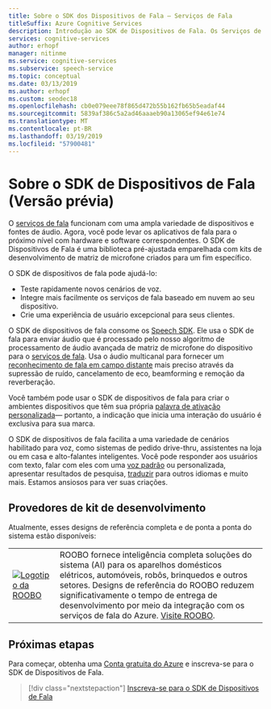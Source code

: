 ```yaml
---
title: Sobre o SDK dos Dispositivos de Fala – Serviços de Fala
titleSuffix: Azure Cognitive Services
description: Introdução ao SDK de Dispositivos de Fala. Os Serviços de Fala funcionam com uma ampla variedade de dispositivos e fontes de áudio. Agora, você pode levar os aplicativos de fala para o próximo nível com hardware e software correspondentes. O SDK de Dispositivos de Fala é uma biblioteca pré-ajustada emparelhada com kits de desenvolvimento de matriz de microfone criados para um fim específico.
services: cognitive-services
author: erhopf
manager: nitinme
ms.service: cognitive-services
ms.subservice: speech-service
ms.topic: conceptual
ms.date: 03/13/2019
ms.author: erhopf
ms.custom: seodec18
ms.openlocfilehash: cb0e079eee78f865d472b55b162fb65b5eadaf44
ms.sourcegitcommit: 5839af386c5a2ad46aaaeb90a13065ef94e61e74
ms.translationtype: MT
ms.contentlocale: pt-BR
ms.lasthandoff: 03/19/2019
ms.locfileid: "57900481"
---
```

# <a name="about-the-speech-devices-sdk-preview"></a>Sobre o SDK de Dispositivos de Fala (Versão prévia)

O [serviços de fala](overview.md) funcionam com uma ampla variedade de dispositivos e fontes de áudio. Agora, você pode levar os aplicativos de fala para o próximo nível com hardware e software correspondentes. O SDK de Dispositivos de Fala é uma biblioteca pré-ajustada emparelhada com kits de desenvolvimento de matriz de microfone criados para um fim específico.

O SDK de dispositivos de fala pode ajudá-lo:
* Teste rapidamente novos cenários de voz.
* Integre mais facilmente os serviços de fala baseado em nuvem ao seu dispositivo.
* Crie uma experiência de usuário excepcional para seus clientes.

O SDK de dispositivos de fala consome os [Speech SDK](speech-sdk.md). Ele usa o SDK de fala para enviar áudio que é processado pelo nosso algoritmo de processamento de áudio avançada de matriz de microfone do dispositivo para o [serviços de fala](overview.md). Usa o áudio multicanal para fornecer um [reconhecimento de fala em campo distante](speech-to-text.md) mais preciso através da supressão de ruído, cancelamento de eco, beamforming e remoção da reverberação.

Você também pode usar o SDK de dispositivos de fala para criar o ambientes dispositivos que têm sua própria [palavra de ativação personalizada](speech-devices-sdk-create-kws.md)— portanto, a indicação que inicia uma interação do usuário é exclusiva para sua marca.

O SDK de dispositivos de fala facilita a uma variedade de cenários habilitado para voz, como sistemas de pedido drive-thru, assistentes na loja ou em casa e alto-falantes inteligentes. Você pode responder aos usuários com texto, falar com eles com uma [voz padrão](how-to-customize-voice-font.md) ou personalizada, apresentar resultados de pesquisa, [traduzir](speech-translation.md) para outros idiomas e muito mais. Estamos ansiosos para ver suas criações.

## <a name="development-kit-providers"></a>Provedores de kit de desenvolvimento

Atualmente, esses designs de referência completa e de ponta a ponta do sistema estão disponíveis:

|||
|-|-|
|[![Logotipo da ROOBO](media/speech-devices-sdk/roobo-logo.png)](http://ddk.roobo.com/)|ROOBO fornece inteligência completa soluções do sistema (AI) para os aparelhos domésticos elétricos, automóveis, robôs, brinquedos e outros setores. Designs de referência do ROOBO reduzem significativamente o tempo de entrega de desenvolvimento por meio da integração com os serviços de fala do Azure. [Visite ROOBO](http://ddk.roobo.com/).|

## <a name="next-steps"></a>Próximas etapas

Para começar, obtenha uma [Conta gratuita do Azure](https://azure.microsoft.com/free/ai/) e inscreva-se para o SDK de Dispositivos de Fala.

> [!div class="nextstepaction"]
> [Inscreva-se para o SDK de Dispositivos de Fala](get-speech-devices-sdk.md)
